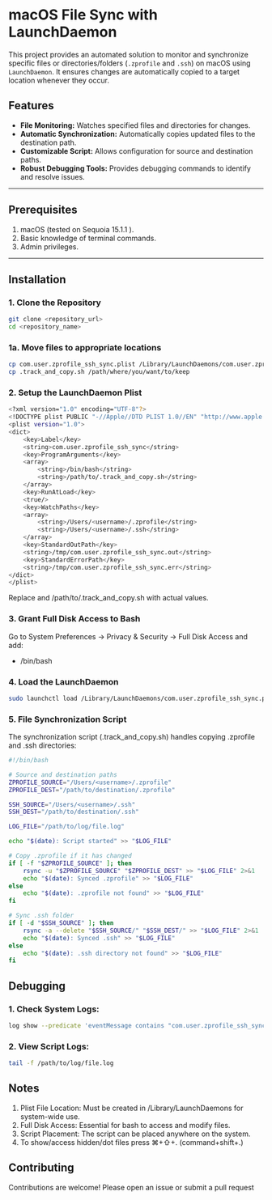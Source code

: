 # macOS File Sync with LaunchDaemon

This project provides an automated solution to monitor and synchronize specific files or directories/folders (`.zprofile` and `.ssh`) on macOS using `LaunchDaemon`. It ensures changes are automatically copied to a target location whenever they occur.

## Features

- **File Monitoring:** Watches specified files and directories for changes.
- **Automatic Synchronization:** Automatically copies updated files to the destination path.
- **Customizable Script:** Allows configuration for source and destination paths.
- **Robust Debugging Tools:** Provides debugging commands to identify and resolve issues.

---

## Prerequisites

1. macOS (tested on Sequoia 15.1.1 ).
2. Basic knowledge of terminal commands.
3. Admin privileges.

---

## Installation

### 1. Clone the Repository
```bash
git clone <repository_url>
cd <repository_name>
```

### 1a. Move files to appropriate locations
```bash
cp com.user.zprofile_ssh_sync.plist /Library/LaunchDaemons/com.user.zprofile_ssh_sync.plist
cp .track_and_copy.sh /path/where/you/want/to/keep
```

### 2. Setup the LaunchDaemon Plist
```bash
<?xml version="1.0" encoding="UTF-8"?>
<!DOCTYPE plist PUBLIC "-//Apple//DTD PLIST 1.0//EN" "http://www.apple.com/DTDs/PropertyList-1.0.dtd">
<plist version="1.0">
<dict>
    <key>Label</key>
    <string>com.user.zprofile_ssh_sync</string>
    <key>ProgramArguments</key>
    <array>
        <string>/bin/bash</string>
        <string>/path/to/.track_and_copy.sh</string>
    </array>
    <key>RunAtLoad</key>
    <true/>
    <key>WatchPaths</key>
    <array>
        <string>/Users/<username>/.zprofile</string>
        <string>/Users/<username>/.ssh</string>
    </array>
    <key>StandardOutPath</key>
    <string>/tmp/com.user.zprofile_ssh_sync.out</string>
    <key>StandardErrorPath</key>
    <string>/tmp/com.user.zprofile_ssh_sync.err</string>
</dict>
</plist>
```
Replace <username> and /path/to/.track_and_copy.sh with actual values.

### 3. Grant Full Disk Access to Bash
Go to System Preferences → Privacy & Security → Full Disk Access and add:
- /bin/bash

### 4. Load the LaunchDaemon
```bash
sudo launchctl load /Library/LaunchDaemons/com.user.zprofile_ssh_sync.plist
```

### 5. File Synchronization Script
The synchronization script (.track_and_copy.sh) handles copying .zprofile and .ssh directories:
```bash
#!/bin/bash

# Source and destination paths
ZPROFILE_SOURCE="/Users/<username>/.zprofile"
ZPROFILE_DEST="/path/to/destination/.zprofile"

SSH_SOURCE="/Users/<username>/.ssh"
SSH_DEST="/path/to/destination/.ssh"

LOG_FILE="/path/to/log/file.log"

echo "$(date): Script started" >> "$LOG_FILE"

# Copy .zprofile if it has changed
if [ -f "$ZPROFILE_SOURCE" ]; then
    rsync -u "$ZPROFILE_SOURCE" "$ZPROFILE_DEST" >> "$LOG_FILE" 2>&1
    echo "$(date): Synced .zprofile" >> "$LOG_FILE"
else
    echo "$(date): .zprofile not found" >> "$LOG_FILE"
fi

# Sync .ssh folder
if [ -d "$SSH_SOURCE" ]; then
    rsync -a --delete "$SSH_SOURCE/" "$SSH_DEST/" >> "$LOG_FILE" 2>&1
    echo "$(date): Synced .ssh" >> "$LOG_FILE"
else
    echo "$(date): .ssh directory not found" >> "$LOG_FILE"
fi
```

## Debugging

### 1.	Check System Logs:
```bash
log show --predicate 'eventMessage contains "com.user.zprofile_ssh_sync"' --info --debug --last 5m
```

### 2.	View Script Logs:
```bash
tail -f /path/to/log/file.log
```

## Notes
1.	Plist File Location: Must be created in /Library/LaunchDaemons for system-wide use.
2.	Full Disk Access: Essential for bash to access and modify files.
3.	Script Placement: The script can be placed anywhere on the system.
4.  To show/access hidden/dot files press ⌘+⇧+. (command+shift+.)

## Contributing
Contributions are welcome! Please open an issue or submit a pull request

